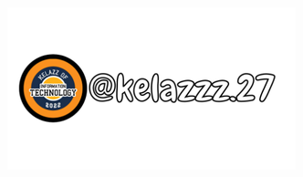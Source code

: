 <p align="center">
    <a href="http://instagram.com/kelazzz.27">
      <img src="assets/images/kelazz27.png">
    </a>
</p>